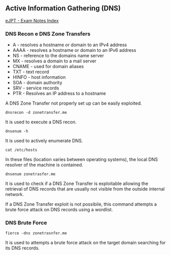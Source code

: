 ## Active Information Gathering (DNS)

[eJPT - Exam Notes Index](https://github.com/sedici-gith/eJPT/tree/main)

### DNS Recon e DNS Zone Transfers

* A - resolves a hostname or domain to an IPv4 address
* AAAA - resolves a hostname or domain to an IPv6 address
* NS - reference to the domains name server
* MX - resolves a domain to a mail server
* CNAME - used for domain aliases
* TXT - text record
* HINFO - host information
* SOA - domain authority
* SRV - service records
* PTR - Resolves an IP address to a hostname

A DNS Zone Transfer not properly set up can be easily exploited.
```
dnsrecon -d zonetransfer.me
```
It is used to execute a DNS recon.
```
dnsenum -h
```
It is used to actively enumerate DNS.
```
cat /etc/hosts
```
In these files (location varies between operating systems), the local DNS resolver of the machine is contained.
```
dnsenum zonetrasfer.me
```
It is used to check if a DNS Zone Transfer is exploitable allowing the retrieval of DNS records that are usually not visible from the outside internal network.

If a DNS Zone Transfer exploit is not possibile, this command attempts a brute force attack on DNS records using a wordlist.

### DNS Brute Force
```
fierce -dns zonetrasnfer.me
```
It is used to attempts a brute force attack on the target domain searching for its DNS records.
